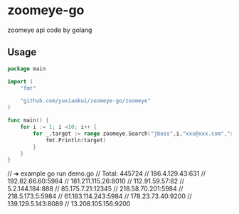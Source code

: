 # zoomeye-go #

zoomeye api code by golang

## Usage ##

```go
package main

import (
	"fmt"

	"github.com/yuxiaokui/zoomeye-go/zoomeye"
)

func main() {
	for i := 1; i <10; i++ {
		for _,target := range zoomeye.Search("jboss",i,"xxx@xxx.com","xxxxxx") {
			fmt.Println(target)
		}
	}
}

```


// ➜  example go run demo.go
// Total: 445724
// 186.4.129.43:631
// 192.82.66.60:5984
// 181.211.115.26:8010
// 112.91.59.57:82
// 5.2.144.184:888
// 85.175.7.21:12345
// 218.58.70.201:5984
// 218.5.173.5:5984
// 61.183.114.243:5984
// 178.23.73.40:9200
// 139.129.5.143:8089
// 13.208.105.156:9200
